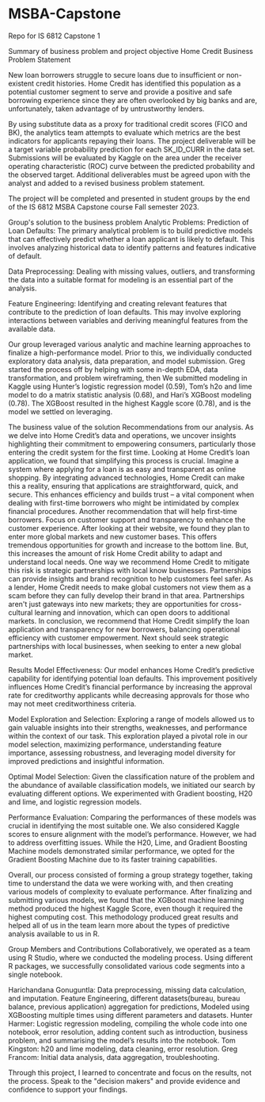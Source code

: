 # MSBA-Capstone
Repo for IS 6812 Capstone 1

Summary of business problem and project objective
Home Credit Business Problem Statement

New loan borrowers struggle to secure loans due to insufficient or non-existent credit histories. Home Credit has identified this population as a potential customer segment to serve and provide a positive and safe borrowing experience since they are often overlooked by big banks and are, unfortunately, taken advantage of by untrustworthy lenders.

By using substitute data as a proxy for traditional credit scores (FICO and BK), the analytics team attempts to evaluate which metrics are the best indicators for applicants repaying their loans. The project deliverable will be a target variable probability prediction for each SK_ID_CURR in the data set. Submissions will be evaluated by Kaggle on the area under the receiver operating characteristic (ROC) curve between the predicted probability and the observed target. Additional deliverables must be agreed upon with the analyst and added to a revised business problem statement.

The project will be completed and presented in student groups by the end of the IS 6812 MSBA Capstone course Fall semester 2023. 


Group's solution to the business problem
Analytic Problems: Prediction of Loan Defaults: The primary analytical problem is to build predictive models that can effectively predict whether a loan applicant is likely to default. This involves analyzing historical data to identify patterns and features indicative of default.

Data Preprocessing: Dealing with missing values, outliers, and transforming the data into a suitable format for modeling is an essential part of the analysis.

Feature Engineering: Identifying and creating relevant features that contribute to the prediction of loan defaults. This may involve exploring interactions between variables and deriving meaningful features from the available data.

Our group leveraged various analytic and machine learning approaches to finalize a high-performance model. Prior to this, we individually conducted exploratory data analysis, data preparation, and model submission. Greg started the process off by helping with some in-depth EDA, data transformation, and problem wireframing, then We submitted modeling in Kaggle using Hunter’s logistic regression model (0.59), Tom’s h2o and lime model to do a matrix statistic analysis (0.68), and Hari’s XGBoost modeling (0.78). The XGBoost resulted in the highest Kaggle score (0.78), and is the model we settled on leveraging.


The business value of the solution
Recommendations from our analysis. As we delve into Home Credit’s data and operations, we uncover insights highlighting their commitment to empowering consumers, particularly those entering the credit system for the first time.
Looking at Home Credit’s loan application, we found that simplifying this process is crucial. Imagine a system where applying for a loan is as easy and transparent as online shopping. By integrating advanced technologies, Home Credit can make this a reality, ensuring that applications are straightforward, quick, and secure. This enhances efficiency and builds trust – a vital component when dealing with first-time borrowers who might be intimidated by complex financial procedures. Another recommendation that will help first-time borrowers. Focus on customer support and transparency to enhance the customer experience.
After looking at their website, we found they plan to enter more global markets and new customer bases. This offers tremendous opportunities for growth and increase to the bottom line. But, this increases the amount of risk Home Credit ability to adapt and understand local needs. One way we recommend Home Credit to mitigate this risk is strategic partnerships with local know businesses. Partnerships can provide insights and brand recognition to help customers feel safer. As a lender, Home Credit needs to make global customers not view them as a scam before they can fully develop their brand in that area. Partnerships aren't just gateways into new markets; they are opportunities for cross-cultural learning and innovation, which can open doors to additional markets.
In conclusion, we recommend that Home Credit simplify the loan application and transparency for new borrowers, balancing operational efficiency with customer empowerment. Next should seek strategic partnerships with local businesses, when seeking to enter a new global market.


Results
Model Effectiveness: Our model enhances Home Credit’s predictive capability for identifying potential loan defaults. This improvement positively influences Home Credit’s financial performance by increasing the approval rate for creditworthy applicants while decreasing approvals for those who may not meet creditworthiness criteria.

Model Exploration and Selection: Exploring a range of models allowed us to gain valuable insights into their strengths, weaknesses, and performance within the context of our task. This exploration played a pivotal role in our model selection, maximizing performance, understanding feature importance, assessing robustness, and leveraging model diversity for improved predictions and insightful information.

Optimal Model Selection: Given the classification nature of the problem and the abundance of available classification models, we initiated our search by evaluating different options. We experimented with Gradient boosting, H20 and lime, and logistic regression models.

Performance Evaluation: Comparing the performances of these models was crucial in identifying the most suitable one. We also considered Kaggle scores to ensure alignment with the model’s performance. However, we had to address overfitting issues. While the H20, Lime, and Gradient Boosting Machine models demonstrated similar performance, we opted for the Gradient Boosting Machine due to its faster training capabilities.

Overall, our process consisted of forming a group strategy together, taking time to understand the data we were working with, and then creating various models of complexity to evaluate performance. After finalizing and submitting various models, we found that the XGBoost machine learning method produced the highest Kaggle Score, even though it required the highest computing cost. This methodology produced great results and helped all of us in the team learn more about the types of predictive analysis available to us in R.


Group Members and Contributions
Collaboratively, we operated as a team using R Studio, where we conducted the modeling process. Using different R packages, we successfully consolidated various code segments into a single notebook.

Harichandana Gonuguntla: Data preprocessing, missing data calculation, and imputation. Feature Engineering, different datasets(bureau, bureau balance, previous application) aggregation for predictions, Modeled using XGBoosting multiple times using different parameters and datasets. Hunter Harmer: Logistic regression modeling, compiling the whole code into one notebook, error resolution, adding content such as introduction, business problem, and summarising the model’s results into the notebook. Tom Kingston: h20 and lime modeling, data cleaning, error resolution. Greg Francom: Initial data analysis, data aggregation, troubleshooting.

Through this project, I learned to concentrate and focus on the results, not the process. Speak to the "decision makers" and provide evidence and confidence to support your findings.  
